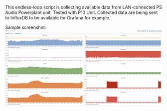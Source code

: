 This endless-loop script is collecting available data from LAN-connected PS Audio Powerplant unit. Tested with P10 Unit.
Collected data are being sent to InfluxDB to be available for Grafana for example.

Sample screenshot:
![grafana](screenshots/Screenshot-P10_Power_Dashboard-Grafana.png)
